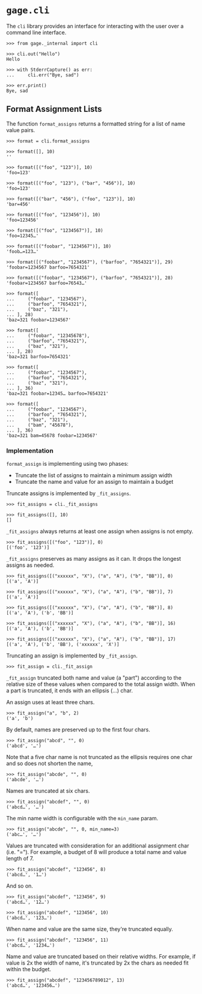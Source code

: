 # `gage.cli`

The `cli` library provides an interface for interacting with the user
over a command line interface.

    >>> from gage._internal import cli

    >>> cli.out("Hello")
    Hello

    >>> with StderrCapture() as err:
    ...     cli.err("Bye, sad")

    >>> err.print()
    Bye, sad

## Format Assignment Lists

The function `format_assigns` returns a formatted string for a list of
name value pairs.

    >>> format = cli.format_assigns

    >>> format([], 10)
    ''

    >>> format([("foo", "123")], 10)
    'foo=123'

    >>> format([("foo", "123"), ("bar", "456")], 10)
    'foo=123'

    >>> format([("bar", "456"), ("foo", "123")], 10)
    'bar=456'

    >>> format([("foo", "123456")], 10)
    'foo=123456'

    >>> format([("foo", "1234567")], 10)
    'foo=12345…'

    >>> format([("foobar", "1234567")], 10)
    'foob…=123…'

    >>> format([("foobar", "1234567"), ("barfoo", "7654321")], 29)
    'foobar=1234567 barfoo=7654321'

    >>> format([("foobar", "1234567"), ("barfoo", "7654321")], 28)
    'foobar=1234567 barfoo=76543…'

    >>> format([
    ...     ("foobar", "1234567"),
    ...     ("barfoo", "7654321"),
    ...     ("baz", "321"),
    ... ], 28)
    'baz=321 foobar=1234567'

    >>> format([
    ...     ("foobar", "12345678"),
    ...     ("barfoo", "7654321"),
    ...     ("baz", "321"),
    ... ], 28)
    'baz=321 barfoo=7654321'

    >>> format([
    ...     ("foobar", "1234567"),
    ...     ("barfoo", "7654321"),
    ...     ("baz", "321"),
    ... ], 36)
    'baz=321 foobar=12345… barfoo=7654321'

    >>> format([
    ...     ("foobar", "1234567"),
    ...     ("barfoo", "7654321"),
    ...     ("baz", "321"),
    ...     ("bam", "45678"),
    ... ], 36)
    'baz=321 bam=45678 foobar=1234567'

### Implementation

`format_assign` is implementing using two phases:

- Truncate the list of assigns to maintain a minimum assign width
- Truncate the name and value for an assign to maintain a budget

Truncate assigns is implemented by `_fit_assigns`.

    >>> fit_assigns = cli._fit_assigns

    >>> fit_assigns([], 10)
    []

`_fit_assigns` always returns at least one assign when assigns is not
empty.

    >>> fit_assigns([("foo", "123")], 0)
    [('foo', '123')]

`_fit_assigns` preserves as many assigns as it can. It drops the longest
assigns as needed.

    >>> fit_assigns([("xxxxxx", "X"), ("a", "A"), ("b", "BB")], 0)
    [('a', 'A')]

    >>> fit_assigns([("xxxxxx", "X"), ("a", "A"), ("b", "BB")], 7)
    [('a', 'A')]

    >>> fit_assigns([("xxxxxx", "X"), ("a", "A"), ("b", "BB")], 8)
    [('a', 'A'), ('b', 'BB')]

    >>> fit_assigns([("xxxxxx", "X"), ("a", "A"), ("b", "BB")], 16)
    [('a', 'A'), ('b', 'BB')]

    >>> fit_assigns([("xxxxxx", "X"), ("a", "A"), ("b", "BB")], 17)
    [('a', 'A'), ('b', 'BB'), ('xxxxxx', 'X')]

Truncating an assign is implemented by `_fit_assign`.

    >>> fit_assign = cli._fit_assign

`_fit_assign` truncated both name and value (a "part") according to the
relative size of these values when compared to the total assign width.
When a part is truncated, it ends with an ellipsis (…) char.

An assign uses at least three chars.

    >>> fit_assign("a", "b", 2)
    ('a', 'b')

By default, names are preserved up to the first four chars.

    >>> fit_assign("abcd", "", 0)
    ('abcd', '…')

Note that a five char name is not truncated as the ellipsis requires one
char and so does not shorten the name,

    >>> fit_assign("abcde", "", 0)
    ('abcde', '…')

Names are truncated at six chars.

    >>> fit_assign("abcdef", "", 0)
    ('abcd…', '…')

The min name width is configurable with the `min_name` param.

    >>> fit_assign("abcde", "", 0, min_name=3)
    ('abc…', '…')

Values are truncated with consideration for an additional assignment
char (i.e. "="). For example, a budget of 8 will produce a total name
and value length of 7.

    >>> fit_assign("abcdef", "123456", 8)
    ('abcd…', '1…')

And so on.

    >>> fit_assign("abcdef", "123456", 9)
    ('abcd…', '12…')

    >>> fit_assign("abcdef", "123456", 10)
    ('abcd…', '123…')

When name and value are the same size, they're truncated equally.

    >>> fit_assign("abcdef", "123456", 11)
    ('abcd…', '1234…')

Name and value are truncated based on their relative widths. For
example, if value is 2x the width of name, it's truncated by 2x the
chars as needed fit within the budget.

    >>> fit_assign("abcdef", "123456789012", 13)
    ('abcd…', '123456…')
